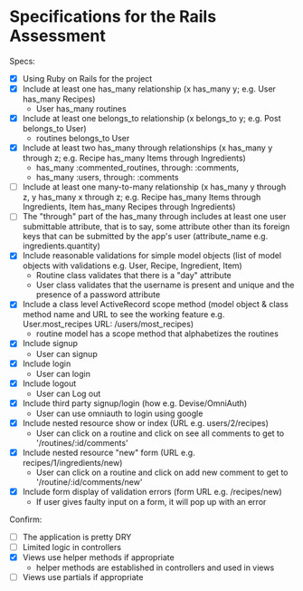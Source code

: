 # Specifications for the Rails Assessment

Specs:
- [x] Using Ruby on Rails for the project
- [X] Include at least one has_many relationship (x has_many y; e.g. User has_many Recipes)
    - User has_many routines
- [X] Include at least one belongs_to relationship (x belongs_to y; e.g. Post belongs_to User)
    - routines belongs_to User
- [X] Include at least two has_many through relationships (x has_many y through z; e.g. Recipe has_many Items through Ingredients)
    - has_many :commented_routines, through: :comments,
    - has_many :users, through: :comments
- [ ] Include at least one many-to-many relationship (x has_many y through z, y has_many x through z; e.g. Recipe has_many Items through Ingredients, Item has_many Recipes through Ingredients)
- [ ] The "through" part of the has_many through includes at least one user submittable attribute, that is to say, some attribute other than its foreign keys that can be submitted by the app's user (attribute_name e.g. ingredients.quantity)
- [X] Include reasonable validations for simple model objects (list of model objects with validations e.g. User, Recipe, Ingredient, Item)
    - Routine class validates that there is a "day" attribute
    - User class validates that the username is present and unique and the presence of a password attribute
- [X] Include a class level ActiveRecord scope method (model object & class method name and URL to see the working feature e.g. User.most_recipes URL: /users/most_recipes)
    - routine model has a scope method that alphabetizes the routines
- [X] Include signup
    - User can signup
- [X] Include login
    - User can login
- [X] Include logout
    - User can Log out
- [X] Include third party signup/login (how e.g. Devise/OmniAuth)
    - User can use omniauth to login using google
- [X] Include nested resource show or index (URL e.g. users/2/recipes)
    - User can click on a routine and click on see all comments to get to '/routines/:id/comments'
- [X] Include nested resource "new" form (URL e.g. recipes/1/ingredients/new)
    - User can click on a routine and click on add new comment to get to '/routine/:id/comments/new'
- [X] Include form display of validation errors (form URL e.g. /recipes/new)
    - If user gives faulty input on a form, it will pop up with an error

Confirm:
- [ ] The application is pretty DRY
- [ ] Limited logic in controllers
- [X] Views use helper methods if appropriate
    - helper methods are established in controllers and used in views
- [ ] Views use partials if appropriate